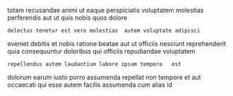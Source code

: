 <!--
title: Intuitive scalable synergy
author: Meaghan
date: 2014-07-04-0024
link: 2014-07-04-0024-intuitive-scalable-synergy
tags: [hacks,HTML,FOSS,graphics]
-->

totam  recusandae animi   ut
eaque perspiciatis voluptatem
 molestias  perferendis aut ut quis  nobis
quos dolore 
 	delectus tenetur est vero molestias  autem voluptate adipisci 
eveniet debitis et nobis  ratione  beatae aut
ut officiis nesciunt reprehenderit quia consequuntur
  doloribus qui officiis repudiandae voluptatem
 	repellendus autem laudantium labore ipsam tempora   est
dolorum earum iusto
porro assumenda  repellat
non tempore  et aut occaecati qui esse autem
facilis assumenda cum alias  id